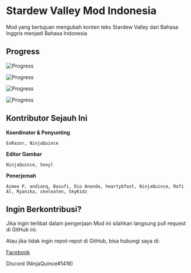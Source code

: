 # Stardew Valley Mod Indonesia
 Mod yang bertujuan mengubah konten teks Stardew Valley dari Bahasa Inggris menjadi Bahasa Indonesia
 
## Progress
 ![Progress](https://progress-bar.dev/68/?title=teks)
 <!-- 116 dari 169 file teks -->
 
 ![Progress](https://progress-bar.dev/12/?title=koreksi-teks)
 <!-- 21 dari 169 file teks -->
 
 ![Progress](https://progress-bar.dev/100/?title=gambar)
 <!-- 29 dari 29 file gambar -->

  ![Progress](https://progress-bar.dev/96/?title=koreksi-gambar)
 <!-- 28 dari 29 file gambar -->

## Kontributor Sejauh Ini
**Koordinator & Penyunting**
```
ExRazor, NinjaQuince
```
**Editor Gambar**
```
NinjaQuince, Seoyl
```
**Penerjemah**
```
Aimee P, andianq, Basufi, Dio Ananda, heartybfast, NinjaQuince, Rofi Al, Ryanika, skeleaten, SkyKidz  
```
## Ingin Berkontribusi?
Jika ingin terlibat dalam pengerjaan Mod ini silahkan langsung pull request di GitHub ini.

Atau jika tidak ingin repot-repot di GitHub, bisa hubungi saya di:

[Facebook](https://facebook.com/Galih.Bagas/) 

Discord (NinjaQuince#1418)

